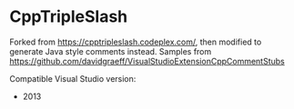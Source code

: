 # CppTripleSlash

Forked from https://cpptripleslash.codeplex.com/, then modified to generate Java style comments instead. Samples from https://github.com/davidgraeff/VisualStudioExtensionCppCommentStubs

Compatible Visual Studio version:
- 2013